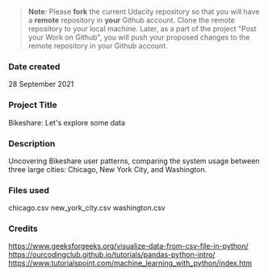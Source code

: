 >**Note**: Please **fork** the current Udacity repository so that you will have a **remote** repository in **your** Github account. Clone the remote repository to your local machine. Later, as a part of the project "Post your Work on Github", you will push your proposed changes to the remote repository in your Github account.

### Date created
28 September 2021

### Project Title
Bikeshare: Let's explore some data

### Description
Uncovering Bikeshare user patterns, comparing the system usage between three large cities: Chicago, New York City, and Washington.

### Files used
chicago.csv
new_york_city.csv
washington.csv

### Credits
https://www.geeksforgeeks.org/visualize-data-from-csv-file-in-python/
https://ourcodingclub.github.io/tutorials/pandas-python-intro/
https://www.tutorialspoint.com/machine_learning_with_python/index.htm